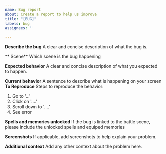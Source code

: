 ```yaml
---
name: Bug report
about: Create a report to help us improve
title: "[BUG]"
labels: bug
assignees: ''

---
```


**Describe the bug**
A clear and concise description of what the bug is.

** Scene**
Which scene is the bug happening

**Expected behavior**
A clear and concise description of what you expected to happen.

**Current behavior**
A sentence to describe what is happening on your screen
**To Reproduce**
Steps to reproduce the behavior:
1. Go to '...'
2. Click on '....'
3. Scroll down to '....'
4. See error

**Spells and memories unlocked**
If the bug is linked to the battle scene, please include the unlocked spells and equiped memories

**Screenshots**
If applicable, add screenshots to help explain your problem.

**Additional context**
Add any other context about the problem here.
